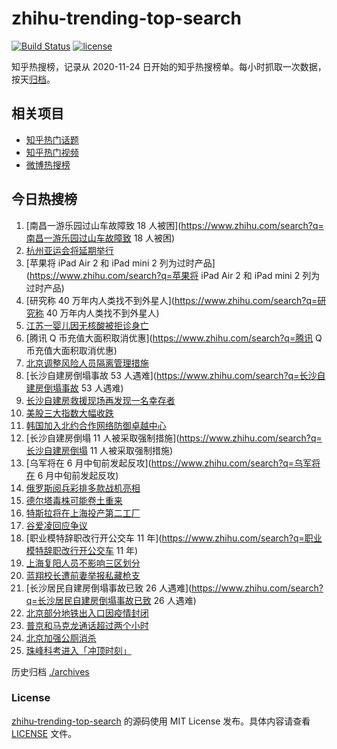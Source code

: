 # zhihu-trending-top-search

[![Build Status](https://github.com/justjavac/zhihu-trending-top-search/workflows/ci/badge.svg?branch=main)](https://github.com/justjavac/zhihu-trending-top-search/actions)
[![license](https://img.shields.io/github/license/justjavac/zhihu-trending-top-search)](https://github.com/justjavac/zhihu-trending-top-search/blob/main/LICENSE)

知乎热搜榜，记录从 2020-11-24 日开始的知乎热搜榜单。每小时抓取一次数据，按天[归档](./archives)。

## 相关项目

- [知乎热门话题](https://github.com/justjavac/zhihu-trending-hot-questions)
- [知乎热门视频](https://github.com/justjavac/zhihu-trending-hot-video)
- [微博热搜榜](https://github.com/justjavac/weibo-trending-hot-search)

## 今日热搜榜

<!-- BEGIN -->
<!-- 最后更新时间 Fri May 06 2022 15:14:29 GMT+0800 (China Standard Time) -->

1. [南昌一游乐园过山车故障致 18 人被困](https://www.zhihu.com/search?q=南昌一游乐园过山车故障致 18 人被困)
1. [杭州亚运会将延期举行](https://www.zhihu.com/search?q=杭州亚运会将延期举行)
1. [苹果将 iPad Air 2 和 iPad mini 2 列为过时产品](https://www.zhihu.com/search?q=苹果将 iPad
   Air 2 和 iPad mini 2 列为过时产品)
1. [研究称 40 万年内人类找不到外星人](https://www.zhihu.com/search?q=研究称 40 万年内人类找不到外星人)
1. [江苏一婴儿因无核酸被拒诊身亡](https://www.zhihu.com/search?q=江苏一婴儿因无核酸被拒诊身亡)
1. [腾讯 Q 币充值大面积取消优惠](https://www.zhihu.com/search?q=腾讯 Q 币充值大面积取消优惠)
1. [北京调整风险人员隔离管理措施](https://www.zhihu.com/search?q=北京调整风险人员隔离管理措施)
1. [长沙自建房倒塌事故 53 人遇难](https://www.zhihu.com/search?q=长沙自建房倒塌事故 53 人遇难)
1. [长沙自建房救援现场再发现一名幸存者](https://www.zhihu.com/search?q=长沙自建房救援现场再发现一名幸存者)
1. [美股三大指数大幅收跌](https://www.zhihu.com/search?q=美股三大指数大幅收跌)
1. [韩国加入北约合作网络防御卓越中心](https://www.zhihu.com/search?q=韩国加入北约合作网络防御卓越中心)
1. [长沙自建房倒塌 11 人被采取强制措施](https://www.zhihu.com/search?q=长沙自建房倒塌 11 人被采取强制措施)
1. [乌军将在 6 月中旬前发起反攻](https://www.zhihu.com/search?q=乌军将在 6 月中旬前发起反攻)
1. [俄罗斯阅兵彩排多款战机亮相](https://www.zhihu.com/search?q=俄罗斯阅兵彩排多款战机亮相)
1. [德尔塔毒株可能卷土重来](https://www.zhihu.com/search?q=德尔塔毒株可能卷土重来)
1. [特斯拉将在上海投产第二工厂](https://www.zhihu.com/search?q=特斯拉将在上海投产第二工厂)
1. [谷爱凌回应争议](https://www.zhihu.com/search?q=谷爱凌回应争议)
1. [职业模特辞职改行开公交车 11 年](https://www.zhihu.com/search?q=职业模特辞职改行开公交车 11 年)
1. [上海复阳人员不影响三区划分](https://www.zhihu.com/search?q=上海复阳人员不影响三区划分)
1. [蓝翔校长遭前妻举报私藏枪支](https://www.zhihu.com/search?q=蓝翔校长遭前妻举报私藏枪支)
1. [长沙居民自建房倒塌事故已致 26 人遇难](https://www.zhihu.com/search?q=长沙居民自建房倒塌事故已致 26 人遇难)
1. [北京部分地铁出入口因疫情封闭](https://www.zhihu.com/search?q=北京部分地铁出入口因疫情封闭)
1. [普京和马克龙通话超过两个小时](https://www.zhihu.com/search?q=普京和马克龙通话超过两个小时)
1. [北京加强公厕消杀](https://www.zhihu.com/search?q=北京加强公厕消杀)
1. [珠峰科考进入「冲顶时刻」](https://www.zhihu.com/search?q=珠峰科考进入「冲顶时刻」)

<!-- END -->

历史归档 [./archives](./archives)

### License

[zhihu-trending-top-search](https://github.com/justjavac/zhihu-trending-top-search)
的源码使用 MIT License 发布。具体内容请查看 [LICENSE](./LICENSE) 文件。
